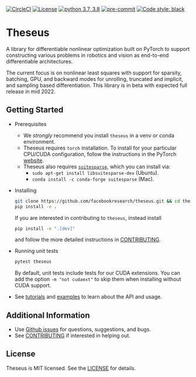 [![CircleCI](https://circleci.com/gh/facebookresearch/theseus/tree/main.svg?style=svg)](https://circleci.com/gh/facebookresearch/theseus/tree/main)
[![License](https://img.shields.io/badge/license-MIT-blue.svg)](https://github.com/facebookresearch/habitat-sim/blob/main/LICENSE)
[![python 3.7, 3.8](https://img.shields.io/badge/python-3.7%20%7C%203.8-blue.svg)](https://www.python.org/downloads/release/)
[![pre-commit](https://img.shields.io/badge/pre--commit-enabled-green?logo=pre-commit&logoColor=white)](https://github.com/pre-commit/pre-commit)
[![Code style: black](https://img.shields.io/badge/code%20style-black-000000.svg)](https://github.com/psf/black)


# Theseus

A library for differentiable nonlinear optimization built on PyTorch to support constructing various problems in robotics and vision as end-to-end differentiable architectures.

The current focus is on nonlinear least squares with support for sparsity, batching, GPU, and backward modes for unrolling, truncated and implicit, and sampling based differentiation. This library is in beta with expected full release in mid 2022.


## Getting Started
- Prerequisites
    - We *strongly* recommend you install `theseus` in a venv or conda environment.
    - Theseus requires `torch` installation. To install for your particular CPU/CUDA configuration, follow the instructions in the PyTorch [website](https://pytorch.org/get-started/locally/).
    - Theseus also requires [`suitesparse`](https://people.engr.tamu.edu/davis/suitesparse.html), which you can install via:
        - `sudo apt-get install libsuitesparse-dev` (Ubuntu).
        - `conda install -c conda-forge suitesparse` (Mac).
    
- Installing
    ```bash
    git clone https://github.com/facebookresearch/theseus.git && cd theseus
    pip install -e .
    ```
    If you are interested in contributing to `theseus`, instead install
    ```bash
    pip install -e ".[dev]"
    ```
    and follow the more detailed instructions in [CONTRIBUTING](https://github.com/facebookresearch/theseus/blob/main/CONTRIBUTING.md).
- Running unit tests
    ```bash
    pytest theseus
    ```
  By default, unit tests include tests for our CUDA extensions. You can add the option `-m "not cudaext"` to 
  skip them when installing without CUDA support.
- See [tutorials](https://github.com/facebookresearch/theseus/blob/main/tutorials/) and [examples](https://github.com/facebookresearch/theseus/blob/main/examples/) to learn about the API and usage.


## Additional Information

- Use [Github issues](https://github.com/facebookresearch/theseus/issues/new/choose) for questions, suggestions, and bugs.
- See [CONTRIBUTING](https://github.com/facebookresearch/theseus/blob/main/CONTRIBUTING.md) if interested in helping out.


## License

Theseus is MIT licensed. See the [LICENSE](https://github.com/facebookresearch/theseus/blob/main/LICENSE) for details.
